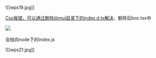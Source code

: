 ![[wps19.jpg]]

[Css报错，可以通过删除@mui目录下的index.d.ts解决](mailto:Css报错，可以通过删除@mui目录下的index.d.ts解决)，删除后box.tsx中

![](file:///C:\Users\34297\AppData\Local\Temp\ksohtml18888\wps20.jpg) 

会指向node下的index.js

![[wps21.jpg]]